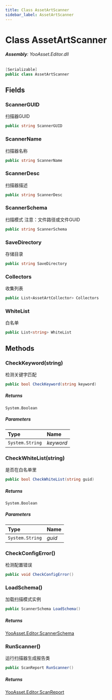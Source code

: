 ```yaml
---
title: Class AssetArtScanner
sidebar_label: AssetArtScanner
---
```

# Class AssetArtScanner


###### **Assembly**: YooAsset.Editor.dll

```csharp title="Declaration"
[Serializable]
public class AssetArtScanner
```
## Fields
### ScannerGUID
扫描器GUID

```csharp title="Declaration"
public string ScannerGUID
```
### ScannerName
扫描器名称

```csharp title="Declaration"
public string ScannerName
```
### ScannerDesc
扫描器描述

```csharp title="Declaration"
public string ScannerDesc
```
### ScannerSchema
扫描模式
注意：文件路径或文件GUID

```csharp title="Declaration"
public string ScannerSchema
```
### SaveDirectory
存储目录

```csharp title="Declaration"
public string SaveDirectory
```
### Collectors
收集列表

```csharp title="Declaration"
public List<AssetArtCollector> Collectors
```
### WhiteList
白名单

```csharp title="Declaration"
public List<string> WhiteList
```
## Methods
### CheckKeyword(string)
检测关键字匹配

```csharp title="Declaration"
public bool CheckKeyword(string keyword)
```

##### Returns

`System.Boolean`

##### Parameters

| Type | Name |
|:--- |:--- |
| `System.String` | *keyword* |

### CheckWhiteList(string)
是否在白名单里

```csharp title="Declaration"
public bool CheckWhiteList(string guid)
```

##### Returns

`System.Boolean`

##### Parameters

| Type | Name |
|:--- |:--- |
| `System.String` | *guid* |

### CheckConfigError()
检测配置错误

```csharp title="Declaration"
public void CheckConfigError()
```
### LoadSchema()
加载扫描模式实例

```csharp title="Declaration"
public ScannerSchema LoadSchema()
```

##### Returns

[YooAsset.Editor.ScannerSchema](../YooAsset.Editor/ScannerSchema.md)
### RunScanner()
运行扫描器生成报告类

```csharp title="Declaration"
public ScanReport RunScanner()
```

##### Returns

[YooAsset.Editor.ScanReport](../YooAsset.Editor/ScanReport.md)

